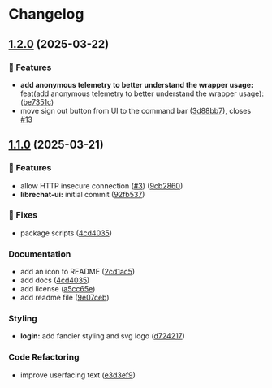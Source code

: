 # Changelog

## [1.2.0](https://github.com/leikoilja/LibreChat-UI/compare/v1.1.0...v1.2.0) (2025-03-22)


### 🚀 Features

* **add anonymous telemetry to better understand the wrapper usage:** feat(add anonymous telemetry to better understand the wrapper usage):  ([be7351c](https://github.com/leikoilja/LibreChat-UI/commit/be7351c8432308fa51b6e3f6cfd1e22198f1d703))
* move sign out button from UI to the command bar ([3d88bb7](https://github.com/leikoilja/LibreChat-UI/commit/3d88bb7717e2a0178885a40a8d6ab155ca9ba5b5)), closes [#13](https://github.com/leikoilja/LibreChat-UI/issues/13)

## [1.1.0](https://github.com/leikoilja/LibreChat-UI/compare/v1.0.0...v1.1.0) (2025-03-21)


### 🚀 Features

* allow HTTP insecure connection ([#3](https://github.com/leikoilja/LibreChat-UI/issues/3)) ([9cb2860](https://github.com/leikoilja/LibreChat-UI/commit/9cb286008d25638aafe80a8d187ac1910ce0b8e4))
* **librechat-ui:** initial commit ([92fb537](https://github.com/leikoilja/LibreChat-UI/commit/92fb53796006c87f59728f8cc24a223cf87314d2))


### 🐞 Fixes

* package scripts ([4cd4035](https://github.com/leikoilja/LibreChat-UI/commit/4cd40358611932b251cc643b57741b94c5788406))


### Documentation

* add an icon to README ([2cd1ac5](https://github.com/leikoilja/LibreChat-UI/commit/2cd1ac595a1a65f545b7bc7c0cbe3bfc11a46ba6))
* add docs ([4cd4035](https://github.com/leikoilja/LibreChat-UI/commit/4cd40358611932b251cc643b57741b94c5788406))
* add license ([a5cc65e](https://github.com/leikoilja/LibreChat-UI/commit/a5cc65ea51f25ac6a93d7539d0ebc82238a0a5ac))
* add readme file ([9e07ceb](https://github.com/leikoilja/LibreChat-UI/commit/9e07cebb61d5f93b70bc508505a72dd48f668343))


### Styling

* **login:** add fancier styling and svg logo ([d724217](https://github.com/leikoilja/LibreChat-UI/commit/d724217d1327d7b19b6b25284ff537ca551efd14))


### Code Refactoring

* improve userfacing text ([e3d3ef9](https://github.com/leikoilja/LibreChat-UI/commit/e3d3ef9c935435e146efa945692d2e7337b0cdee))
